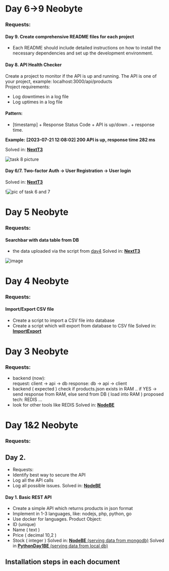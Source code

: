 # Day 6->9 Neobyte

### Requests:

#### Day 9. Create comprehensive README files for each project

- Each README should include detailed instructions on how to install the necessary dependencies and set up the development environment.

#### Day 8. API Health Checker

Create a project to monitor if the API is up and running. The API is one of your project, example: localhost:3000/api/products  
Project requirements:

- Log downtimes in a log file
- Log uptimes in a log file

#### Pattern:

- [timestamp] + Response Status Code + API is up/down . + response time.

**Example:**
**[2023-07-21 12:08:02] 200 API is up, response time 282 ms**

Solved in: [**NextT3**](https://github.com/incolorate/Internship-Neobyte/tree/Day8/NextT3)

![task 8 picture](https://github.com/incolorate/Internship-Neobyte/assets/88613908/45f156e3-9455-4093-a3b3-3977dcd8ae18)

#### Day 6/7. Two-factor Auth -> User Registration -> User login
Solved in: [**NextT3**](https://github.com/incolorate/Internship-Neobyte/tree/Day8/NextT3)

!![pic of task 6 and 7](https://github.com/incolorate/Internship-Neobyte/assets/88613908/8180bd99-7f20-4942-969f-d90987d304ba)

# Day 5 Neobyte
### Requests:
#### Searchbar with data table from DB
* the data uploaded via the script from [day4](https://github.com/incolorate/Internship-Neobyte/tree/Day4)
Solved in: [**NextT3**](https://github.com/incolorate/Internship-Neobyte/tree/Day8/NextT3)

![image](https://github.com/incolorate/Internship-Neobyte/assets/88613908/df14881b-863c-4a98-9e49-ee6fc9bbce47)

# Day 4 Neobyte
### Requests:
#### Import/Export CSV file 
* Create a script to import a CSV file into database 
* Create a script which will export from database to CSV file
Solved in: [**ImportExport**](https://github.com/incolorate/Internship-Neobyte/tree/Day8/ImportExport)

# Day 3 Neobyte
### Requests:
* backend (now):   
	request: client -> api  -> db 
	response:  db -> api -> client
* backend ( expected ) 
	check if products.json exists in RAM .. if YES -> send response from RAM, else send from DB  ( load into RAM ) 
	proposed tech: REDIS ...
* look for other tools like REDIS
Solved in: [**NodeBE**](https://github.com/incolorate/Internship-Neobyte/tree/Day8/NodeBE)

# Day 1&2 Neobyte
### Requests:

## Day 2. 
* Requests:
* Identify best way to secure the API	
* Log all the API calls
* Log all possible issues. 
Solved in: [**NodeBE**](https://github.com/incolorate/Internship-Neobyte/tree/Day8/NodeBE)


#### Day 1. Basic REST API
* Create a simple API which returns products in json format 	
* Implement in 1-3 languages, like: nodejs, php, python, go 
* Use docker for languages. 
Product Object: 
* ID (unique) 
* Name ( text )
* Price ( decimal 10,2 )
* Stock ( integer )
Solved in: [**NodeBE** (serving data from mongodb)](https://github.com/incolorate/Internship-Neobyte/tree/Day8/NodeBE)
Solved in [**PythonDay1BE** (serving data from local db)](https://github.com/incolorate/Internship-Neobyte/tree/Day8/PythonDay1BE)



## Installation steps in each document

